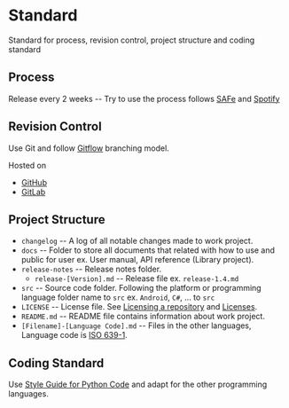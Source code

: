 # Standard
Standard for process, revision control, project structure and coding standard

## Process
Release every 2 weeks -- Try to use the process follows [SAFe](http://www.scaledagileframework.com/) and [Spotify](https://labs.spotify.com/2014/03/27/spotify-engineering-culture-part-1/)

## Revision Control
Use Git and follow [Gitflow](http://nvie.com/posts/a-successful-git-branching-model/) branching model.

Hosted on
- [GitHub](https://github.com/)
- [GitLab](https://gitlab.com/)

## Project Structure
- `changelog` -- A log of all notable changes made to work project.
- `docs` -- Folder to store all documents that related with how to use and public for user ex. User manual, API reference (Library project).
- `release-notes` -- Release notes folder.
  - `release-[Version].md` -- Release file ex. `release-1.4.md`
- `src` -- Source code folder. Following the platform or programming language folder name to `src` ex. `Android`, `C#`, ... to `src`
- `LICENSE` -- License file. See [Licensing a repository](https://help.github.com/articles/licensing-a-repository/) and [Licenses](https://choosealicense.com/licenses/).
- `README.md` -- README file contains information about work project.
- `[Filename]-[Language Code].md` -- Files in the other languages, Language code is [ISO 639-1](https://en.wikipedia.org/wiki/List_of_ISO_639-1_codes).

## Coding Standard
Use [Style Guide for Python Code](https://www.python.org/dev/peps/pep-0008/) and adapt for the other programming languages.
